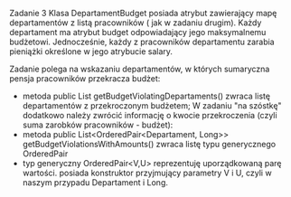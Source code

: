 Zadanie 3
Klasa DepartamentBudget posiada atrybut zawierający mapę departamentów z listą pracowników ( jak w zadaniu drugim).
Każdy departament ma atrybut budget odpowiadający jego maksymalnemu budżetowi.
Jednocześnie, każdy z pracowników departamentu zarabia pieniążki określone w jego atrybucie salary.

Zadanie polega na wskazaniu departamentów, w których sumaryczna pensja pracowników przekracza budżet:
- metoda public List<Departament> getBudgetViolatingDepartaments() zwraca listę departamentów z przekroczonym budżetem;
W zadaniu "na szóstkę" dodatkowo należy zwrócić informację o kwocie przekroczenia (czyli suma zarobków pracowników - budżet):
- metoda public List<OrderedPair<Departament, Long>> getBudgetViolationsWithAmounts() zwraca listę typu generycznego OrderedPair
- typ generyczny OrderedPair<V,U> reprezentuję uporządkowaną parę wartości. posiada konstruktor przyjmujący parametry V i U, czyli w naszym przypadu Departament i Long.

